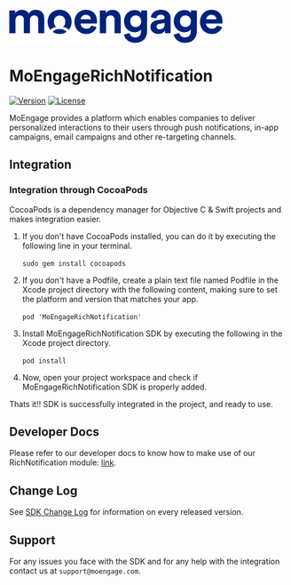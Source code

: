 ![Logo](https://github.com/moengage/MoEngage-iOS-RichNotification/blob/master/Images/moe_logo_blue.png)
# MoEngageRichNotification

[![Version](https://img.shields.io/cocoapods/v/MoEngageRichNotification.svg?style=flat)](http://cocoapods.org/pods/MoEngageRichNotification)
[![License](https://img.shields.io/cocoapods/l/MoEngageRichNotification.svg?style=flat)](http://cocoapods.org/pods/MoEngageRichNotification)

MoEngage provides a platform which enables companies to deliver personalized interactions to their users through push notifications, in-app campaigns, email campaigns and other re-targeting channels.

## Integration

### Integration through CocoaPods
CocoaPods is a dependency manager for Objective C & Swift projects and makes integration easier.

1. If you don't have CocoaPods installed, you can do it by executing the following line in your terminal.

    ```sudo gem install cocoapods```
    
2. If you don't have a Podfile, create a plain text file named Podfile in the Xcode project directory with the following content, making sure to set the platform and version that matches your app.

    ```pod 'MoEngageRichNotification'```
    
3. Install MoEngageRichNotification SDK by executing the following in the Xcode project directory.

    ```pod install```
    
4. Now, open your project workspace and check if MoEngageRichNotification SDK is properly added.
    

Thats it!! SDK is successfully integrated in the project, and ready to use. 

## Developer Docs
Please refer to our developer docs to know how to make use of our RichNotification module: [link](https://developers.moengage.com/hc/en-us/articles/4403930540820-Push-Notification-Implementation#3-add-usernotifications-framework-to-extension-target--0-17).

## Change Log
See [SDK Change Log](https://github.com/moengage/MoEngage-iOS-RichNotification/blob/master/CHANGELOG.md) for information on every released version.

## Support
For any issues you face with the SDK and for any help with the integration contact us at `support@moengage.com`.
